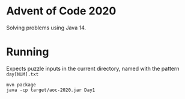 # Advent of Code 2020

Solving problems using Java 14.

# Running

Expects puzzle inputs in the current directory, named with the pattern `day[NUM].txt`

```
mvn package
java -cp target/aoc-2020.jar Day1
```